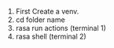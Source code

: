1. First Create a venv.
2. cd folder name
3. rasa run actions (terminal 1)
4. rasa shell (terminal 2)
